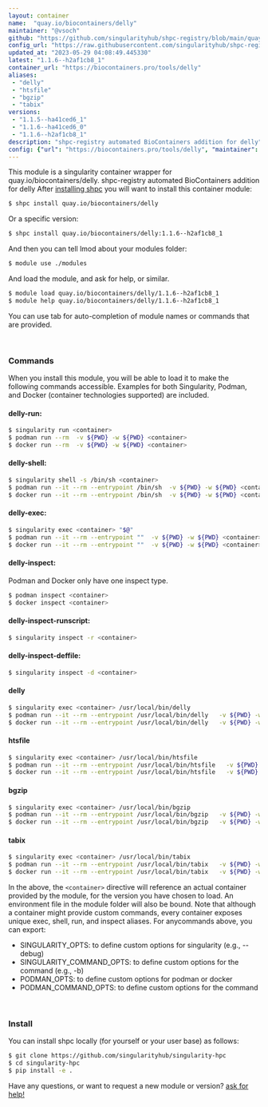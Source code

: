```yaml
---
layout: container
name:  "quay.io/biocontainers/delly"
maintainer: "@vsoch"
github: "https://github.com/singularityhub/shpc-registry/blob/main/quay.io/biocontainers/delly/container.yaml"
config_url: "https://raw.githubusercontent.com/singularityhub/shpc-registry/main/quay.io/biocontainers/delly/container.yaml"
updated_at: "2023-05-29 04:08:49.445330"
latest: "1.1.6--h2af1cb8_1"
container_url: "https://biocontainers.pro/tools/delly"
aliases:
 - "delly"
 - "htsfile"
 - "bgzip"
 - "tabix"
versions:
 - "1.1.5--ha41ced6_1"
 - "1.1.6--ha41ced6_0"
 - "1.1.6--h2af1cb8_1"
description: "shpc-registry automated BioContainers addition for delly"
config: {"url": "https://biocontainers.pro/tools/delly", "maintainer": "@vsoch", "description": "shpc-registry automated BioContainers addition for delly", "latest": {"1.1.6--h2af1cb8_1": "sha256:1374d649c50930088fb7a4fd867e349f18036266e4d7c6800081b57b9a6fbbfc"}, "tags": {"1.1.5--ha41ced6_1": "sha256:d6bf4e579f3b588d59e744cfbac51752b9a901af8dae06a22be65f436539dcd7", "1.1.6--ha41ced6_0": "sha256:1483554d377d5b30d98d2aa040a3eb33d6710b0caffe5e1002a047f36c21f452", "1.1.6--h2af1cb8_1": "sha256:1374d649c50930088fb7a4fd867e349f18036266e4d7c6800081b57b9a6fbbfc"}, "docker": "quay.io/biocontainers/delly", "aliases": {"delly": "/usr/local/bin/delly", "htsfile": "/usr/local/bin/htsfile", "bgzip": "/usr/local/bin/bgzip", "tabix": "/usr/local/bin/tabix"}}
---
```


This module is a singularity container wrapper for quay.io/biocontainers/delly.
shpc-registry automated BioContainers addition for delly
After [installing shpc](#install) you will want to install this container module:


```bash
$ shpc install quay.io/biocontainers/delly
```

Or a specific version:

```bash
$ shpc install quay.io/biocontainers/delly:1.1.6--h2af1cb8_1
```

And then you can tell lmod about your modules folder:

```bash
$ module use ./modules
```

And load the module, and ask for help, or similar.

```bash
$ module load quay.io/biocontainers/delly/1.1.6--h2af1cb8_1
$ module help quay.io/biocontainers/delly/1.1.6--h2af1cb8_1
```

You can use tab for auto-completion of module names or commands that are provided.

<br>

### Commands

When you install this module, you will be able to load it to make the following commands accessible.
Examples for both Singularity, Podman, and Docker (container technologies supported) are included.

#### delly-run:

```bash
$ singularity run <container>
$ podman run --rm  -v ${PWD} -w ${PWD} <container>
$ docker run --rm  -v ${PWD} -w ${PWD} <container>
```

#### delly-shell:

```bash
$ singularity shell -s /bin/sh <container>
$ podman run --it --rm --entrypoint /bin/sh  -v ${PWD} -w ${PWD} <container>
$ docker run --it --rm --entrypoint /bin/sh  -v ${PWD} -w ${PWD} <container>
```

#### delly-exec:

```bash
$ singularity exec <container> "$@"
$ podman run --it --rm --entrypoint ""  -v ${PWD} -w ${PWD} <container> "$@"
$ docker run --it --rm --entrypoint ""  -v ${PWD} -w ${PWD} <container> "$@"
```

#### delly-inspect:

Podman and Docker only have one inspect type.

```bash
$ podman inspect <container>
$ docker inspect <container>
```

#### delly-inspect-runscript:

```bash
$ singularity inspect -r <container>
```

#### delly-inspect-deffile:

```bash
$ singularity inspect -d <container>
```


#### delly

```bash
$ singularity exec <container> /usr/local/bin/delly
$ podman run --it --rm --entrypoint /usr/local/bin/delly   -v ${PWD} -w ${PWD} <container> -c " $@"
$ docker run --it --rm --entrypoint /usr/local/bin/delly   -v ${PWD} -w ${PWD} <container> -c " $@"
```


#### htsfile

```bash
$ singularity exec <container> /usr/local/bin/htsfile
$ podman run --it --rm --entrypoint /usr/local/bin/htsfile   -v ${PWD} -w ${PWD} <container> -c " $@"
$ docker run --it --rm --entrypoint /usr/local/bin/htsfile   -v ${PWD} -w ${PWD} <container> -c " $@"
```


#### bgzip

```bash
$ singularity exec <container> /usr/local/bin/bgzip
$ podman run --it --rm --entrypoint /usr/local/bin/bgzip   -v ${PWD} -w ${PWD} <container> -c " $@"
$ docker run --it --rm --entrypoint /usr/local/bin/bgzip   -v ${PWD} -w ${PWD} <container> -c " $@"
```


#### tabix

```bash
$ singularity exec <container> /usr/local/bin/tabix
$ podman run --it --rm --entrypoint /usr/local/bin/tabix   -v ${PWD} -w ${PWD} <container> -c " $@"
$ docker run --it --rm --entrypoint /usr/local/bin/tabix   -v ${PWD} -w ${PWD} <container> -c " $@"
```



In the above, the `<container>` directive will reference an actual container provided
by the module, for the version you have chosen to load. An environment file in the
module folder will also be bound. Note that although a container
might provide custom commands, every container exposes unique exec, shell, run, and
inspect aliases. For anycommands above, you can export:

 - SINGULARITY_OPTS: to define custom options for singularity (e.g., --debug)
 - SINGULARITY_COMMAND_OPTS: to define custom options for the command (e.g., -b)
 - PODMAN_OPTS: to define custom options for podman or docker
 - PODMAN_COMMAND_OPTS: to define custom options for the command

<br>

### Install

You can install shpc locally (for yourself or your user base) as follows:

```bash
$ git clone https://github.com/singularityhub/singularity-hpc
$ cd singularity-hpc
$ pip install -e .
```

Have any questions, or want to request a new module or version? [ask for help!](https://github.com/singularityhub/singularity-hpc/issues)